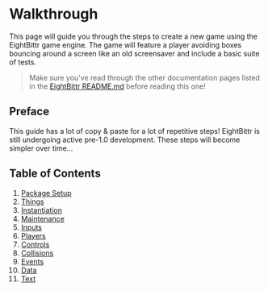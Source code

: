 # Walkthrough

This page will guide you through the steps to create a new game using the EightBittr game engine.
The game will feature a player avoiding boxes bouncing around a screen like an old screensaver and include a basic suite of tests.

> Make sure you've read through the other documentation pages listed in the [EightBittr README.md](../../README.md) before reading this one!

## Preface

This guide has a lot of copy & paste for a lot of repetitive steps!
EightBittr is still undergoing active pre-1.0 development.
These steps will become simpler over time...

## Table of Contents

1. [Package Setup](./1.%20Package%20Setup.md)
2. [Things](./2.%20Things.md)
3. [Instantiation](./3.%20Instantiation.md)
4. [Maintenance](./4.%20Maintenance.md)
5. [Inputs](./5.%20Inputs.md)
6. [Players](./6.%20Players.md)
7. [Controls](./7.%20Controls.md)
8. [Collisions](./8.%20Collisions.md)
9. [Events](./9.%20Events.md)
10. [Data](./10.%20Data.md)
11. [Text](./11.%20Text.md)
